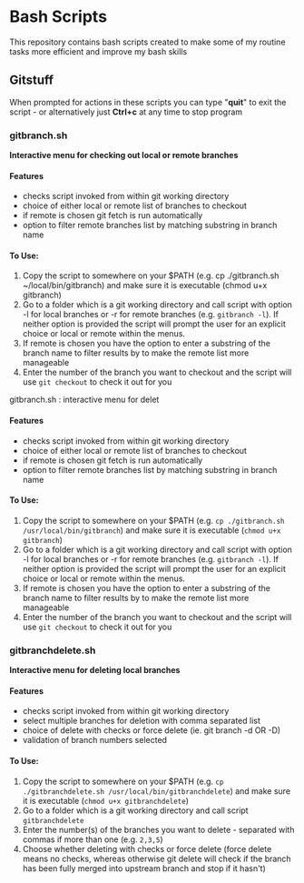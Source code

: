 # Bash Scripts

This repository contains bash scripts created to make some of my routine tasks more efficient and improve my bash skills

## Gitstuff

When prompted for actions in these scripts you can type "__quit__" to exit the script - or alternatively just __Ctrl+c__ at any time to stop program

### gitbranch.sh
__Interactive menu for checking out local or remote branches__

#### Features
+ checks script invoked from within git working directory
+ choice of either local or remote list of branches to checkout
+ if remote is chosen git fetch is run automatically
+ option to filter remote branches list by matching substring in branch name

#### To Use:
1. Copy the script to somewhere on your $PATH (e.g. cp ./gitbranch.sh ~/local/bin/gitbranch) and make sure it is executable (chmod u+x gitbranch)
2. Go to a folder which is a git working directory and call script  with option -l for local branches or -r for remote branches (e.g. `gitbranch -l`). If neither option is provided the script will prompt the user for an explicit choice or local or remote within the menus.
3. If remote is chosen you have the option to enter a substring of the branch name to filter results by to make the remote list more manageable
4. Enter the number of the branch you want to checkout and the script will use `git checkout` to check it out for you

gitbranch.sh : interactive menu for delet

#### Features
+ checks script invoked from within git working directory
+ choice of either local or remote list of branches to checkout
+ if remote is chosen git fetch is run automatically
+ option to filter remote branches list by matching substring in branch name

#### To Use:
1. Copy the script to somewhere on your $PATH (e.g. `cp ./gitbranch.sh /usr/local/bin/gitbranch`) and make sure it is executable (`chmod u+x gitbranch`)
2. Go to a folder which is a git working directory and call script  with option -l for local branches or -r for remote branches (e.g. `gitbranch -l`). If neither option is provided the script will prompt the user for an explicit choice or local or remote within the menus.
3. If remote is chosen you have the option to enter a substring of the branch name to filter results by to make the remote list more manageable
4. Enter the number of the branch you want to checkout and the script will use `git checkout` to check it out for you

### gitbranchdelete.sh
__Interactive menu for deleting local branches__

#### Features
+ checks script invoked from within git working directory
+ select multiple branches for deletion with comma separated list
+ choice of delete with checks or force delete (ie. git branch -d OR -D)
+ validation of branch numbers selected

#### To Use:
1. Copy the script to somewhere on your $PATH (e.g. `cp ./gitbranchdelete.sh /usr/local/bin/gitbranchdelete`) and make sure it is executable (`chmod u+x gitbranchdelete`)
2. Go to a folder which is a git working directory and call script `gitbranchdelete`
3. Enter the number(s) of the branches you want to delete - separated with commas if more than one (e.g. `2,3,5`)
4. Choose whether deleting with checks or force delete (force delete means no checks, whereas otherwise git delete will check if the branch has been fully merged into upstream branch and stop if it hasn't)
